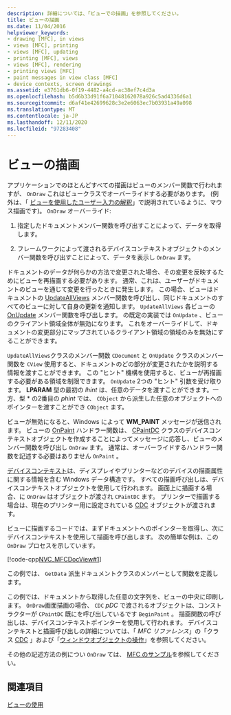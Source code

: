 ```yaml
---
description: 詳細については、「ビューでの描画」を参照してください。
title: ビューの描画
ms.date: 11/04/2016
helpviewer_keywords:
- drawing [MFC], in views
- views [MFC], printing
- views [MFC], updating
- printing [MFC], views
- views [MFC], rendering
- printing views [MFC]
- paint messages in view class [MFC]
- device contexts, screen drawings
ms.assetid: e3761db6-0f19-4482-a4cd-ac38ef7c4d3a
ms.openlocfilehash: b5d6b33d91f6a71048162078a926c5ad4336d6a1
ms.sourcegitcommit: d6af41e42699628c3e2e6063ec7b03931a49a098
ms.translationtype: MT
ms.contentlocale: ja-JP
ms.lasthandoff: 12/11/2020
ms.locfileid: "97283408"
---
```

# <a name="drawing-in-a-view"></a>ビューの描画

アプリケーションでのほとんどすべての描画はビューのメンバー関数で行われますが、 `OnDraw` これはビュークラスでオーバーライドする必要があります。 (例外は、「 [ビューを使用したユーザー入力の解釈](interpreting-user-input-through-a-view.md)」で説明されているように、マウス描画です)。 `OnDraw` オーバーライド:

1. 指定したドキュメントメンバー関数を呼び出すことによって、データを取得します。

1. フレームワークによって渡されるデバイスコンテキストオブジェクトのメンバー関数を呼び出すことによって、データを表示し `OnDraw` ます。

ドキュメントのデータが何らかの方法で変更された場合、その変更を反映するためにビューを再描画する必要があります。 通常、これは、ユーザーがドキュメントのビューを通じて変更を行ったときに発生します。 この場合、ビューはドキュメントの [UpdateAllViews](reference/cdocument-class.md#updateallviews) メンバー関数を呼び出し、同じドキュメントのすべてのビューに対して自身の更新を通知します。 `UpdateAllViews` 各ビューの [OnUpdate](reference/cview-class.md#onupdate) メンバー関数を呼び出します。 の既定の実装では `OnUpdate` 、ビューのクライアント領域全体が無効になります。 これをオーバーライドして、ドキュメントの変更部分にマップされているクライアント領域の領域のみを無効にすることができます。

`UpdateAllViews`クラスのメンバー関数 `CDocument` と `OnUpdate` クラスのメンバー関数を `CView` 使用すると、ドキュメントのどの部分が変更されたかを説明する情報を渡すことができます。 この "ヒント" 機構を使用すると、ビューが再描画する必要がある領域を制限できます。 `OnUpdate` 2つの "ヒント" 引数を受け取ります。 **LPARAM** 型の最初の *lhint* は、任意のデータを渡すことができます。一方、型 * の2番目の *phint* では、 `CObject` から派生した任意のオブジェクトへのポインターを渡すことができ `CObject` ます。

ビューが無効になると、Windows によって **WM_PAINT** メッセージが送信されます。 ビューの [OnPaint](reference/cwnd-class.md#onpaint) ハンドラー関数は、 [CPaintDC](reference/cpaintdc-class.md) クラスのデバイスコンテキストオブジェクトを作成することによってメッセージに応答し、ビューのメンバー関数を呼び出し `OnDraw` ます。 通常は、オーバーライドするハンドラー関数を記述する必要はありません `OnPaint` 。

[デバイスコンテキスト](device-contexts.md)は、ディスプレイやプリンターなどのデバイスの描画属性に関する情報を含む Windows データ構造です。 すべての描画呼び出しは、デバイスコンテキストオブジェクトを使用して行われます。 画面上に描画する場合、に `OnDraw` はオブジェクトが渡され `CPaintDC` ます。 プリンターで描画する場合は、現在のプリンター用に設定されている [CDC](reference/cdc-class.md) オブジェクトが渡されます。

ビューに描画するコードでは、まずドキュメントへのポインターを取得し、次にデバイスコンテキストを使用して描画を呼び出します。 次の簡単な例は、この `OnDraw` プロセスを示しています。

[!code-cpp[NVC_MFCDocView#1](codesnippet/cpp/drawing-in-a-view_1.cpp)]

この例では、 `GetData` 派生ドキュメントクラスのメンバーとして関数を定義します。

この例では、ドキュメントから取得した任意の文字列を、ビューの中央に印刷します。 `OnDraw`画面描画の場合、 `CDC` *pDC* で渡されるオブジェクトは、コンストラクターが `CPaintDC` 既にを呼び出しているです `BeginPaint` 。 描画関数の呼び出しは、デバイスコンテキストポインターを使用して行われます。 デバイスコンテキストと描画呼び出しの詳細については、「 *MFC リファレンス*」の「クラス [CDC](reference/cdc-class.md) 」および「[ウィンドウオブジェクトの操作](working-with-window-objects.md)」を参照してください。

その他の記述方法の例につい `OnDraw` ては、 [MFC のサンプル](../overview/visual-cpp-samples.md#mfc-samples)を参照してください。

## <a name="see-also"></a>関連項目

[ビューの使用](using-views.md)
